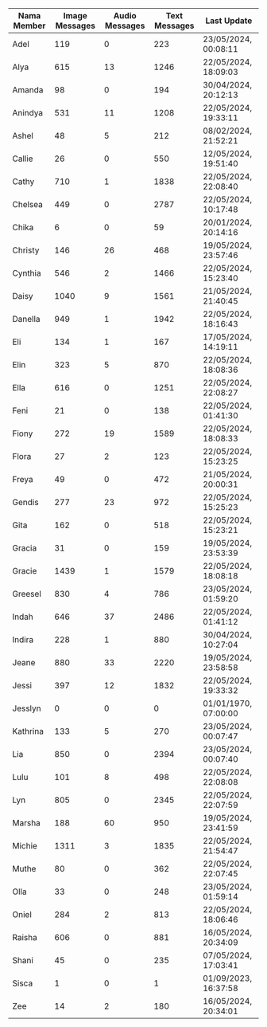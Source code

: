 | Nama Member | Image Messages | Audio Messages | Text Messages | Last Update |
| ------ | -------------- | -------------- | ------------- | ------------ |
| Adel | 119 | 0 | 223 | 23/05/2024, 00:08:11 |
| Alya | 615 | 13 | 1246 | 22/05/2024, 18:09:03 |
| Amanda | 98 | 0 | 194 | 30/04/2024, 20:12:13 |
| Anindya | 531 | 11 | 1208 | 22/05/2024, 19:33:11 |
| Ashel | 48 | 5 | 212 | 08/02/2024, 21:52:21 |
| Callie | 26 | 0 | 550 | 12/05/2024, 19:51:40 |
| Cathy | 710 | 1 | 1838 | 22/05/2024, 22:08:40 |
| Chelsea | 449 | 0 | 2787 | 22/05/2024, 10:17:48 |
| Chika | 6 | 0 | 59 | 20/01/2024, 20:14:16 |
| Christy | 146 | 26 | 468 | 19/05/2024, 23:57:46 |
| Cynthia | 546 | 2 | 1466 | 22/05/2024, 15:23:40 |
| Daisy | 1040 | 9 | 1561 | 21/05/2024, 21:40:45 |
| Danella | 949 | 1 | 1942 | 22/05/2024, 18:16:43 |
| Eli | 134 | 1 | 167 | 17/05/2024, 14:19:11 |
| Elin | 323 | 5 | 870 | 22/05/2024, 18:08:36 |
| Ella | 616 | 0 | 1251 | 22/05/2024, 22:08:27 |
| Feni | 21 | 0 | 138 | 22/05/2024, 01:41:30 |
| Fiony | 272 | 19 | 1589 | 22/05/2024, 18:08:33 |
| Flora | 27 | 2 | 123 | 22/05/2024, 15:23:25 |
| Freya | 49 | 0 | 472 | 21/05/2024, 20:00:31 |
| Gendis | 277 | 23 | 972 | 22/05/2024, 15:25:23 |
| Gita | 162 | 0 | 518 | 22/05/2024, 15:23:21 |
| Gracia | 31 | 0 | 159 | 19/05/2024, 23:53:39 |
| Gracie | 1439 | 1 | 1579 | 22/05/2024, 18:08:18 |
| Greesel | 830 | 4 | 786 | 23/05/2024, 01:59:20 |
| Indah | 646 | 37 | 2486 | 22/05/2024, 01:41:12 |
| Indira | 228 | 1 | 880 | 30/04/2024, 10:27:04 |
| Jeane | 880 | 33 | 2220 | 19/05/2024, 23:58:58 |
| Jessi | 397 | 12 | 1832 | 22/05/2024, 19:33:32 |
| Jesslyn | 0 | 0 | 0 | 01/01/1970, 07:00:00 |
| Kathrina | 133 | 5 | 270 | 23/05/2024, 00:07:47 |
| Lia | 850 | 0 | 2394 | 23/05/2024, 00:07:40 |
| Lulu | 101 | 8 | 498 | 22/05/2024, 22:08:08 |
| Lyn | 805 | 0 | 2345 | 22/05/2024, 22:07:59 |
| Marsha | 188 | 60 | 950 | 19/05/2024, 23:41:59 |
| Michie | 1311 | 3 | 1835 | 22/05/2024, 21:54:47 |
| Muthe | 80 | 0 | 362 | 22/05/2024, 22:07:45 |
| Olla | 33 | 0 | 248 | 23/05/2024, 01:59:14 |
| Oniel | 284 | 2 | 813 | 22/05/2024, 18:06:46 |
| Raisha | 606 | 0 | 881 | 16/05/2024, 20:34:09 |
| Shani | 45 | 0 | 235 | 07/05/2024, 17:03:41 |
| Sisca | 1 | 0 | 1 | 01/09/2023, 16:37:58 |
| Zee | 14 | 2 | 180 | 16/05/2024, 20:34:01 |
